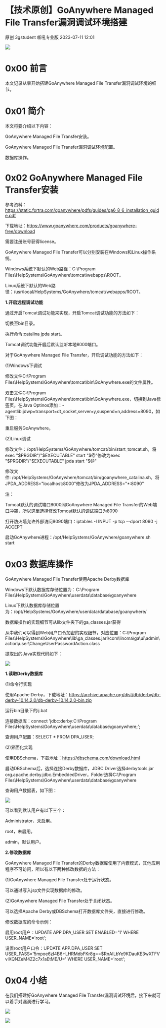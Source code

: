 #  【技术原创】GoAnywhere Managed File Transfer漏洞调试环境搭建   
原创 3gstudent  嘶吼专业版   2023-07-11 12:01  
  
![](https://mmbiz.qpic.cn/mmbiz_gif/wpkib3J60o297rwgIksvLibPOwR24tqI8dGRUah80YoBLjTBJgws2n0ibdvfvv3CCm0MIOHTAgKicmOB4UHUJ1hH5g/640?wx_fmt=gif "")  
# 0x00 前言  
  
本文记录从零开始搭建GoAnywhere Managed File Transfer漏洞调试环境的细节。  
# 0x01 简介  
  
本文将要介绍以下内容：  
  
GoAnywhere Managed File Transfer安装。  
  
GoAnywhere Managed File Transfer漏洞调试环境配置。  
  
数据库操作。  
# 0x02 GoAnywhere Managed File Transfer安装  
  
参考资料：https://static.fortra.com/goanywhere/pdfs/guides/ga6_8_6_installation_guide.pdf  
  
下载地址：https://www.goanywhere.com/products/goanywhere-free/download  
  
需要注册账号获得license。  
  
GoAnywhere Managed File Transfer可以分别安装在Windows和Linux操作系统。  
  
Windows系统下默认的Web路径：C:\Program Files\HelpSystems\GoAnywhere\tomcat\webapps\ROOT。  
  
Linux系统下默认的Web路径：/usr/local/HelpSystems/GoAnywhere/tomcat/webapps/ROOT。  
  
**1.开启远程调试功能**  
  
通过开启Tomcat调试功能来实现，开启Tomcat调试功能的方法如下：  
  
切换至bin目录。  
  
执行命令:catalina jpda start。  
  
Tomcat调试功能开启后默认监听本地8000端口。  
  
对于GoAnywhere Managed File Transfer，开启调试功能的方法如下：  
  
(1)Windows下调试  
  
修改文件C:\Program Files\HelpSystems\GoAnywhere\tomcat\bin\GoAnywhere.exe的文件属性。  
  
双击文件C:\Program Files\HelpSystems\GoAnywhere\tomcat\bin\GoAnywhere.exe，切换到Java标签页，在Java Optinos添加：-agentlib:jdwp=transport=dt_socket,server=y,suspend=n,address=8090，如下图：  
  
重启服务GoAnywhere。  
  
(2)Linux调试  
  
修改文件：/opt/HelpSystems/GoAnywhere/tomcat/bin/start_tomcat.sh，将exec "$PRGDIR"/"$EXECUTABLE" start "$@"修改为exec "$PRGDIR"/"$EXECUTABLE" jpda start "$@"  
  
修改文件: /opt/HelpSystems/GoAnywhere/tomcat/bin/goanywhere_catalina.sh，将JPDA_ADDRESS="localhost:8000"修改为JPDA_ADDRESS="*:8090"  
  
注：  
  
Tomcat默认的调试端口8000同GoAnywhere Managed File Transfer的Web端口冲突，所以这里选择修改Tomcat默认的调试端口为8090  
  
打开防火墙允许外部访问8090端口：iptables -I INPUT -p tcp --dport 8090 -j ACCEPT  
  
启动GoAnywhere进程：/opt/HelpSystems/GoAnywhere/goanywhere.sh start  
# 0x03 数据库操作  
  
GoAnywhere Managed File Transfer使用Apache Derby数据库  
  
Windows下默认数据库存储位置为：C:\Program Files\HelpSystems\GoAnywhere\userdata\database\goanywhere  
  
Linux下默认数据库存储位置为：/opt/HelpSystems/GoAnywhere/userdata/database/goanywhere/  
  
数据库操作的实现细节可从lib文件夹下的ga_classes.jar获得  
  
从中我们可以得到Web用户口令加密的实现细节，对应位置：C:\Program Files\HelpSystems\GoAnywhere\lib\ga_classes.jar!\com\linoma\ga\ui\admin\action\user\ChangeUserPasswordAction.class  
  
提取出的Java实现代码如下：  
  
![](https://mmbiz.qpic.cn/sz_mmbiz_png/wpkib3J60o2ibmoRiaHwFwoaEZezVG2xTXG8KtPKRAewibjpGEeLkXUYC0nNSY9QRfRN2yZCsMtcnRvxic9J621sIWQ/640?wx_fmt=png "")  
  
**1.读取Derby数据库**  
  
(1)命令行实现  
  
使用Apache Derby，下载地址：https://archive.apache.org/dist/db/derby/db-derby-10.14.2.0/db-derby-10.14.2.0-bin.zip  
  
运行bin目录下的ij.bat  
  
连接数据库：connect 'jdbc:derby:C:\Program Files\HelpSystems\GoAnywhere\userdata\database\goanywhere;';  
  
查询用户配置：SELECT * FROM DPA_USER;  
  
(2)界面化实现  
  
使用DBSchema，下载地址：https://dbschema.com/download.html  
  
启动DBSchema后，选择连接Derby数据库，JDBC Driver选择derbytools.jar org.apache.derby.jdbc.EmbeddedDriver，Folder选择C:\Program Files\HelpSystems\GoAnywhere\userdata\database\goanywhere  
  
查询用户数据表，如下图：  
  
![](https://mmbiz.qpic.cn/sz_mmbiz_png/wpkib3J60o2ibmoRiaHwFwoaEZezVG2xTXGEpKCTEG8ibZOYMWicjFVavkRxGpHaOR2YtaswqqahtYQxqADc0ibAPMtA/640?wx_fmt=png "")  
  
可以看到默认用户有以下三个：  
  
Administrator，未启用。  
  
root，未启用。  
  
admin，默认用户。  
  
**2.修改数据库**  
  
GoAnywhere Managed File Transfer的Derby数据库使用了内嵌模式，其他应用程序不可访问，所以有以下两种修改数据的方法：  
  
(1)GoAnywhere Managed File Transfer处于运行状态。  
  
可以通过写入jsp文件实现数据库的修改。  
  
(2)GoAnywhere Managed File Transfer处于关闭状态。  
  
可以选择Apache Derby或DBSchema打开数据库文件夹，直接进行修改。  
  
修改数据库的命令示例：  
  
启用root用户：UPDATE APP.DPA_USER SET ENABLED='1' WHERE USER_NAME='root';  
  
设置root用户口令：UPDATE APP.DPA_USER SET USER_PASS='$5$mpoe6zI4B6+LHRMdbFKr8g==$RnAILbYe9KDauKE3wXTFVvlXQNZeM4Z2c7x1aEtME/U=' WHERE USER_NAME='root';  
# 0x04 小结  
  
在我们搭建好GoAnywhere Managed File Transfer漏洞调试环境后，接下来就可以着手对漏洞进行学习。  
  
![](https://mmbiz.qpic.cn/sz_mmbiz_png/wpkib3J60o2ibmoRiaHwFwoaEZezVG2xTXGe7IncicOkAerS3WsoNmuucaJM8D7yLrEU1bUzwO6TdxbStQgqtupO2w/640?wx_fmt=png "")  
  
![](https://mmbiz.qpic.cn/sz_mmbiz_png/wpkib3J60o2ibmoRiaHwFwoaEZezVG2xTXGL7N5no1eLahjxtt59oLSPdcFiapqgG9PYQibibHBKYOoLt5N4OlP7zURA/640?wx_fmt=png "")  
  
  
